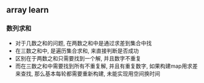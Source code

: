## array learn

### 数列求和
* 对于几数之和的问题, 在两数之和中是通过求差到集合中找
* 在三数之和中, 是遍历集合求和, 来直接判断是否成功
* 区别在于两数之和只需要找到一个解, 并且数字不重复
* 而在三数之和中需要找到所有不重复解, 并且有重复数字, 如果构建map用求差来查找, 那么基本每轮都需要重新构建, 未能实现用空间换时间
